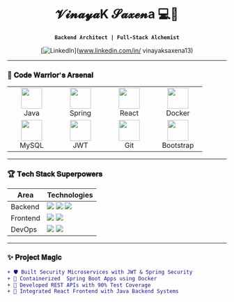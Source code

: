 <div align="center">
  
# 𝓥𝓲𝓷𝓪𝔂𝓪K 𝓢𝓪𝔁𝓮𝓷a 💻🚀
**`Backend Architect | Full-Stack Alchemist`**  

[![LinkedIn](https://img.shields.io/badge/LinkedIn-%230077B5.svg?&style=for-the-badge&logo=linkedin&logoColor=white)](www.linkedin.com/in/
vinayaksaxena13)


</div>

---

### 🎯 **𝐂𝐨𝐝𝐞 𝐖𝐚𝐫𝐫𝐢𝐨𝐫'𝐬 𝐀𝐫𝐬𝐞𝐧𝐚𝐥**

<table align="center">
  <tr>
    <td align="center" width="96">
      <img src="https://cdn.jsdelivr.net/gh/devicons/devicon/icons/java/java-original-wordmark.svg" width="48" height="48"/>
      <br>Java
    </td>
    <td align="center" width="96">
      <img src="https://www.vectorlogo.zone/logos/springio/springio-icon.svg" width="48" height="48"/>
      <br>Spring
    </td>
    <td align="center" width="96">
      <img src="https://cdn.jsdelivr.net/gh/devicons/devicon/icons/react/react-original-wordmark.svg" width="48" height="48"/>
      <br>React
    </td>
    <td align="center" width="96">
      <img src="https://cdn.jsdelivr.net/gh/devicons/devicon/icons/docker/docker-original-wordmark.svg" width="48" height="48"/>
      <br>Docker
    </td>
  </tr>
  <tr>
    <td align="center" width="96">
      <img src="https://cdn.jsdelivr.net/gh/devicons/devicon/icons/mysql/mysql-original-wordmark.svg" width="48" height="48"/>
      <br>MySQL
    </td>
    <td align="center" width="96">
      <img src="https://jwt.io/img/logo.svg" width="48" height="48"/>
      <br>JWT
    </td>
    <td align="center" width="96">
      <img src="https://cdn.jsdelivr.net/gh/devicons/devicon/icons/git/git-plain-wordmark.svg" width="48" height="48"/>
      <br>Git
    </td>
    <td align="center" width="96">
      <img src="https://cdn.jsdelivr.net/gh/devicons/devicon/icons/bootstrap/bootstrap-plain-wordmark.svg" width="48" height="48"/>
      <br>Bootstrap
    </td>
  </tr>
</table>

---



### 🏆 **𝐓𝐞𝐜𝐡 𝐒𝐭𝐚𝐜𝐤 𝐒𝐮𝐩𝐞𝐫𝐩𝐨𝐰𝐞𝐫𝐬**

| **Area**       | **Technologies**                                                                                                 |
|----------------|------------------------------------------------------------------------------------------------------------------|
| Backend        | <img src="https://img.shields.io/badge/Java-%23ED8B00.svg?style=flat&logo=openjdk&logoColor=white"/> <img src="https://img.shields.io/badge/Spring-6DB33F?style=flat&logo=spring&logoColor=white"/> <img src="https://img.shields.io/badge/Hibernate-59666C?style=flat&logo=hibernate&logoColor=white"/> |
| Frontend       | <img src="https://img.shields.io/badge/React-%2361DAFB.svg?style=flat&logo=react&logoColor=black"/> <img src="https://img.shields.io/badge/JavaScript-F7DF1E?style=flat&logo=javascript&logoColor=black"/> |
| DevOps         | <img src="https://img.shields.io/badge/Docker-2496ED?style=flat&logo=docker&logoColor=white"/> <img src="https://img.shields.io/badge/Postman-FF6C37?style=flat&logo=postman&logoColor=white"/> |

---

### ✨ **𝐏𝐫𝐨𝐣𝐞𝐜𝐭 𝐌𝐚𝐠𝐢𝐜**

```diff
+ 🛡️ Built Security Microservices with JWT & Spring Security
+ 🚀 Containerized  Spring Boot Apps using Docker
+ 🔗 Developed REST APIs with 90% Test Coverage
+ 🧩 Integrated React Frontend with Java Backend Systems
